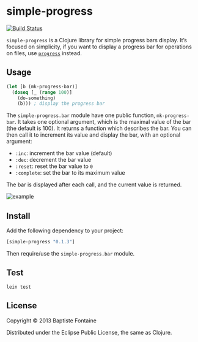 # simple-progress

[![Build Status](https://travis-ci.org/bfontaine/simple-progress.png?branch=master)](https://travis-ci.org/bfontaine/simple-progress)

`simple-progress` is a Clojure library for simple progress bars display. It’s
focused on simplicity, if you want to display a progress bar for operations on
files, use [`progress`](https://github.com/tobias/progress) instead.

## Usage

```clj
(let [b (mk-progress-bar)]
  (doseq [_ (range 100)]
    (do-something)
    (b))) ; display the progress bar
```

The `simple-progress.bar` module have one public function, `mk-progress-bar`. It
takes one optional argument, which is the maximal value of the bar (the default
is 100). It returns a function which describes the bar. You can then call it to
increment its value and display the bar, with an optional argument:

- `:inc`: increment the bar value (default)
- `:dec`: decrement the bar value
- `:reset`: reset the bar value to `0`
- `:complete`: set the bar to its maximum value

The bar is displayed after each call, and the current value is returned.

![example](https://raw.github.com/bfontaine/simple-progress/master/doc/example.gif)


## Install

Add the following dependency to your project:

```clj
[simple-progress "0.1.3"]
```

Then require/use the `simple-progress.bar` module.


## Test

```
lein test
```


## License

Copyright © 2013 Baptiste Fontaine

Distributed under the Eclipse Public License, the same as Clojure.
